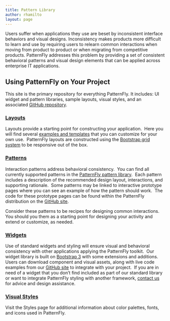 ```yaml
---
title: Pattern Library
author: rhamilto
layout: page
---
```

Users suffer when applications they use are beset by inconsistent interface behaviors and visual designs. Inconsistency makes products more difficult to learn and use by requiring users to relearn common interactions when moving from product to product or when migrating from competitive products. PatternFly addresses this problem by providing a set of consistent behavioral patterns and visual design elements that can be applied across enterprise IT applications.

## Using PatternFly on Your Project

This site is the primary repository for everything PatternFly. It includes: UI widget and pattern libraries, sample layouts, visual styles, and an associated [GitHub repository][1].

### [Layouts][2]

Layouts provide a starting point for constructing your application.  Here you will find several [examples and templates][3] that you can customize for your own use.  PatternFly layouts are constructed using the [Bootstrap grid system][4] to be responsive out of the box.

### [Patterns][5]

Interaction patterns address behavioral consistency.  You can find all currently supported patterns in the [PatternFly pattern library][6].  Each pattern includes a description of the recommended design layout, interactions, and supporting rationale.  Some patterns may be linked to interactive prototype pages where you can see an example of how the pattern should work.  The code for these prototype pages can be found within the PatternFly distribution on the [GitHub site][1].

Consider these patterns to be recipes for designing common interactions.  You should you them as a starting point for designing your activity and extend or customize, as needed.

### [Widgets][7]

Use of standard widgets and styling will ensure visual and behavioral consistency with other applications applying the PatternFly toolkit.  Our widget library is built on [Bootstrap 3][8] with some extensions and additions.  Users can download component and visual assets, along with live code examples from our [GitHub site][1] to integrate with your project.  If you are in need of a widget that you don&#8217;t find included as part of our standard library or want to integrate PatternFly styling with another framework, [contact us][9] for advice and design assistance.

### [Visual Styles][10]

Visit the Styles page for additional information about color palettes, fonts, and icons used in PatternFly.

<!--
<h2>Interested in Contributing?</h2>


This project will succeed because we build important connections between communities of open source innovation and enterprise IT. The information presented within this site has been created through an ongoing dialogue between our users, developers, designers, business partners and all other key stakeholders.

We welcome and encourage all of those that would are interested, to help us in this project effort. Please visit our <a title="Contribute" href="/contribute/">Contribute </a>page for more information.  If you have questions or would like to provide suggestions on how to enhance PatternFly, please contact <a href="mailto:patternfly@redhat.com">patternfly@redhat.com</a> or <a href="https://www.redhat.com/mailman/listinfo/patternfly">join our mailing list</a>.-->

 [1]: https://github.com/patternfly/patternfly
 [2]: /layouts/ "Layouts"
 [3]: /layouts/layout-templates/ "Layout Templates"
 [4]: /layouts/patternfly-grid-system/ "PatternFly Grid System"
 [5]: /wikis/patterns/ "Patterns"
 [6]: /patterns/
 [7]: /widgets/ "Widgets"
 [8]: http://getbootstrap.com/
 [9]: mailto:patternfly@redhat.com "contact us"
 [10]: /visual-styles/ "Styles"
